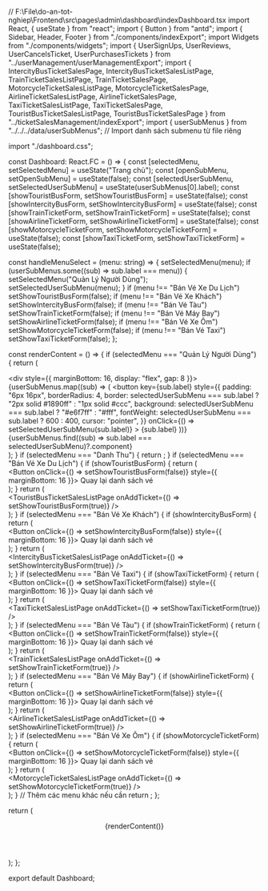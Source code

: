 // F:\File\do-an-tot-nghiep\Frontend\src\pages\admin\dashboard\indexDashboard.tsx
import React, { useState } from "react";
import { Button } from "antd";
import { Sidebar, Header, Footer } from "./components/indexExport";
import Widgets from "./components/widgets";
import { UserSignUps, UserReviews, UserCancelsTicket, UserPurchasesTickets } from "../userManagement/userManagementExport";
import { IntercityBusTicketSalesPage, IntercityBusTicketSalesListPage, TrainTicketSalesListPage, TrainTicketSalesPage, MotorcycleTicketSalesListPage, MotorcycleTicketSalesPage, AirlineTicketSalesListPage, AirlineTicketSalesPage, TaxiTicketSalesListPage, TaxiTicketSalesPage, TouristBusTicketSalesListPage, TouristBusTicketSalesPage } from "../ticketSalesManagement/indexExport";
import { userSubMenus } from "../../../data/userSubMenus"; // Import danh sách submenu từ file riêng


import "./dashboard.css";


const Dashboard: React.FC = () => {
  const [selectedMenu, setSelectedMenu] = useState<string>("Trang chủ");
  const [openSubMenu, setOpenSubMenu] = useState<boolean>(false);
  const [selectedUserSubMenu, setSelectedUserSubMenu] = useState<string>(userSubMenus[0].label);
  const [showTouristBusForm, setShowTouristBusForm] = useState(false);
  const [showIntercityBusForm, setShowIntercityBusForm] = useState(false);
  const [showTrainTicketForm, setShowTrainTicketForm] = useState(false);
  const [showAirlineTicketForm, setShowAirlineTicketForm] = useState(false);
  const [showMotorcycleTicketForm, setShowMotorcycleTicketForm] = useState(false);
  const [showTaxiTicketForm, setShowTaxiTicketForm] = useState(false);

  const handleMenuSelect = (menu: string) => {
    setSelectedMenu(menu);
    if (userSubMenus.some((sub) => sub.label === menu)) {
      setSelectedMenu("Quản Lý Người Dùng");
      setSelectedUserSubMenu(menu);
    }
    if (menu !== "Bán Vé Xe Du Lịch") setShowTouristBusForm(false);
    if (menu !== "Bán Vé Xe Khách") setShowIntercityBusForm(false);
    if (menu !== "Bán Vé Tàu") setShowTrainTicketForm(false);
    if (menu !== "Bán Vé Máy Bay") setShowAirlineTicketForm(false);
    if (menu !== "Bán Vé Xe Ôm") setShowMotorcycleTicketForm(false);
    if (menu !== "Bán Vé Taxi") setShowTaxiTicketForm(false);
  };

  const renderContent = () => {
    if (selectedMenu === "Quản Lý Người Dùng") {
      return (
        <div>
          <div style={{ marginBottom: 16, display: "flex", gap: 8 }}>
            {userSubMenus.map((sub) => (
              <button
                key={sub.label}
                style={{
                  padding: "6px 16px",
                  borderRadius: 4,
                  border: selectedUserSubMenu === sub.label ? "2px solid #1890ff" : "1px solid #ccc",
                  background: selectedUserSubMenu === sub.label ? "#e6f7ff" : "#fff",
                  fontWeight: selectedUserSubMenu === sub.label ? 600 : 400,
                  cursor: "pointer",
                }}
                onClick={() => setSelectedUserSubMenu(sub.label)}
              >
                {sub.label}
              </button>
            ))}
          </div>
          <div>
            {userSubMenus.find((sub) => sub.label === selectedUserSubMenu)?.component}
          </div>
        </div>
      );
    }
    if (selectedMenu === "Danh Thu") {
      return <Widgets />;
    }
    if (selectedMenu === "Bán Vé Xe Du Lịch") {
      if (showTouristBusForm) {
        return (
          <div>
            <Button onClick={() => setShowTouristBusForm(false)} style={{ marginBottom: 16 }}>
              Quay lại danh sách vé
            </Button>
            <TouristBusTicketSalesPage />
          </div>
        );
      }
      return (
        <div>
          <TouristBusTicketSalesListPage onAddTicket={() => setShowTouristBusForm(true)} />
        </div>
      );
    }
    if (selectedMenu === "Bán Vé Xe Khách") {
      if (showIntercityBusForm) {
        return (
          <div>
            <Button onClick={() => setShowIntercityBusForm(false)} style={{ marginBottom: 16 }}>
              Quay lại danh sách vé
            </Button>
            <IntercityBusTicketSalesPage />
          </div>
        );
      }
      return (
        <div>
          <IntercityBusTicketSalesListPage onAddTicket={() => setShowIntercityBusForm(true)} />
        </div>
      );
    }
    if (selectedMenu === "Bán Vé Taxi") {
      if (showTaxiTicketForm) {
        return (
          <div>
            <Button onClick={() => setShowTaxiTicketForm(false)} style={{ marginBottom: 16 }}>
              Quay lại danh sách vé
            </Button>
            <TaxiTicketSalesPage />
          </div>
        );
      }
      return (
        <div>
          <TaxiTicketSalesListPage onAddTicket={() => setShowTaxiTicketForm(true)} />
        </div>
      );
    }
    if (selectedMenu === "Bán Vé Tàu") {
      if (showTrainTicketForm) {
        return (
          <div>
            <Button onClick={() => setShowTrainTicketForm(false)} style={{ marginBottom: 16 }}>
              Quay lại danh sách vé
            </Button>
            <TrainTicketSalesPage />
          </div>
        );
      }
      return (
        <div>
          <TrainTicketSalesListPage onAddTicket={() => setShowTrainTicketForm(true)} />
        </div>
      );
    }
    if (selectedMenu === "Bán Vé Máy Bay") {
      if (showAirlineTicketForm) {
        return (
          <div>
            <Button onClick={() => setShowAirlineTicketForm(false)} style={{ marginBottom: 16 }}>
              Quay lại danh sách vé
            </Button>
            <AirlineTicketSalesPage />
          </div>
        );
      }
      return (
        <div>
          <AirlineTicketSalesListPage onAddTicket={() => setShowAirlineTicketForm(true)} />
        </div>
      );
    }
    if (selectedMenu === "Bán Vé Xe Ôm") {
      if (showMotorcycleTicketForm) {
        return (
          <div>
            <Button onClick={() => setShowMotorcycleTicketForm(false)} style={{ marginBottom: 16 }}>
              Quay lại danh sách vé
            </Button>
            <MotorcycleTicketSalesPage />
          </div>
        );
      }
      return (
        <div>
          <MotorcycleTicketSalesListPage onAddTicket={() => setShowMotorcycleTicketForm(true)} />
        </div>
      );
    }
    // Thêm các menu khác nếu cần
    return <Widgets />;
  };

  return (
    <div className="dashboard-root">
      <Sidebar
        selectedMenu={selectedMenu}
        setSelectedMenu={handleMenuSelect}
        openSubMenu={openSubMenu}
        setOpenSubMenu={setOpenSubMenu}
      />
      <main className="dashboard-main">
        <Header />
        <section className="dashboard-content">{renderContent()}</section>
        <Footer />
      </main>
    </div>
  );
};

export default Dashboard;